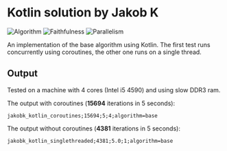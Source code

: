 # Kotlin solution by Jakob K

![Algorithm](https://img.shields.io/badge/Algorithm-base-green)
![Faithfulness](https://img.shields.io/badge/Faithful-yes-green)
![Parallelism](https://img.shields.io/badge/Parallel-yes-green)

An implementation of the base algorithm using Kotlin. The first test runs concurrently using coroutines, the other one
runs on a single thread.

## Output

Tested on a machine with 4 cores (Intel i5 4590) and using slow DDR3 ram.

The output with coroutines (**15694** iterations in 5 seconds):
```
jakobk_kotlin_coroutines;15694;5;4;algorithm=base
```

The output without coroutines (**4381** iterations in 5 seconds):
```
jakobk_kotlin_singlethreaded;4381;5.0;1;algorithm=base
```
